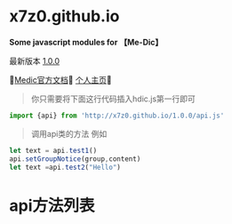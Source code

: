 # x7z0.github.io
**Some javascript modules for 【Me-Dic】**

最新版本 [1.0.0](/1.0.0/api.js)

🎉[Medic官方文档](http://www.medicxd.top)🎈
[个人主页](http://x7z.cc)🎀

>你只需要将下面这行代码插入hdic.js第一行即可

```javascript
import {api} from 'http://x7z0.github.io/1.0.0/api.js'
```
>调用api类的方法 例如
```javascript
let text = api.test1()
api.setGroupNotice(group,content)
let text =api.test2("Hello")
```

# api方法列表
